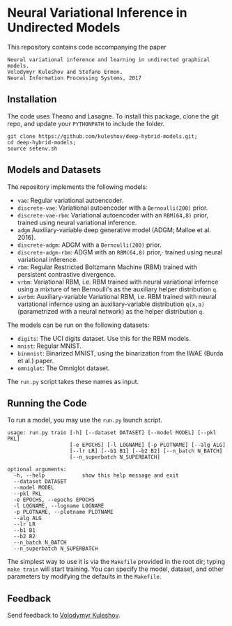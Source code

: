 Neural Variational Inference in Undirected Models
=================================================

This repository contains code accompanying the paper

```
Neural variational inference and learning in undirected graphical models.
Volodymyr Kuleshov and Stefano Ermon.
Neural Information Processing Systems, 2017
```

## Installation

The code uses Theano and Lasagne.
To install this package, clone the git repo, and update your `PYTHONPATH` to include the folder.

```
git clone https://github.com/kuleshov/deep-hybrid-models.git;
cd deep-hybrid-models;
source setenv.sh
```

## Models and Datasets

The repository implements the following models:

* `vae`: Regular variational autoencoder.
* `discrete-vae`: Variational autoencoder with a `Bernoulli(200)` prior.
* `discrete-vae-rbm`: Variational autoencoder with an `RBM(64,8)` prior, 
   trained using neural variational inference.
* `adgm` Auxiliary-variable deep generative model (ADGM; Malloe et al. 2016).
* `discrete-adgm`: ADGM with a `Bernoulli(200)` prior.
* `discrete-adgm-rbm`: ADGM with an `RBM(64,8)` prior,·
   trained using neural variational inference.
* `rbm`: Regular Restricted Boltzmann Machine (RBM) trained with persistent contrastive divergence.
* `vrbm`: Variational RBM, i.e. RBM trained with neural variational infernce using a mixture of ten Bernoulli's as the auxiliary helper distribution `q`.
* `avrbm`: Auxiliary-variable Variational RBM, i.e. RBM trained with neural variational infernce using an auxiliary-variable distribution `q(x,a)` (parametrized with a neural network) as the helper distribution `q`.

The models can be run on the following datasets:

* `digits`: The UCI digits dataset. Use this for the RBM models.
* `mnist`: Regular MNIST.
* `binmnist`: Binarized MNIST, using the binarization from the IWAE (Burda et al.) paper.
* `omniglot`: The Omniglot dataset.

The `run.py` script takes these names as input.

## Running the Code

To run a model, you may use the `run.py` launch script.

```
usage: run.py train [-h] [--dataset DATASET] [--model MODEL] [--pkl PKL]
                    [-e EPOCHS] [-l LOGNAME] [-p PLOTNAME] [--alg ALG]
                    [--lr LR] [--b1 B1] [--b2 B2] [--n_batch N_BATCH]
                    [--n_superbatch N_SUPERBATCH]

optional arguments:
  -h, --help            show this help message and exit
  --dataset DATASET
  --model MODEL
  --pkl PKL
  -e EPOCHS, --epochs EPOCHS
  -l LOGNAME, --logname LOGNAME
  -p PLOTNAME, --plotname PLOTNAME
  --alg ALG
  --lr LR
  --b1 B1
  --b2 B2
  --n_batch N_BATCH
  --n_superbatch N_SUPERBATCH
```

The simplest way to use it is via the `Makefile` provided in the root dir; typing `make train` will start training. 
You can specify the model, dataset, and other parameters by modifying the defaults in the `Makefile`.

## Feedback

Send feedback to [Volodymyr Kuleshov](http://www.stanford.edu/~kuleshov).
